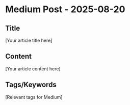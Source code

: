 # Medium Post - 2025-08-20

## Title
[Your article title here]

## Content
[Your article content here]

## Tags/Keywords
[Relevant tags for Medium]
